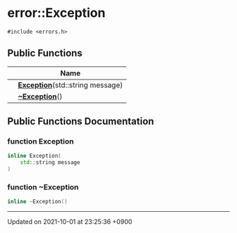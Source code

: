 

# error::Exception






`#include <errors.h>`

## Public Functions

|                | Name           |
| -------------- | -------------- |
| | **[Exception](/Classes/error::Exception#function-exception)**(std::string message) |
| | **[~Exception](/Classes/error::Exception#function-~exception)**() |

## Public Functions Documentation

### function Exception

```cpp
inline Exception(
    std::string message
)
```


### function ~Exception

```cpp
inline ~Exception()
```


-------------------------------

Updated on 2021-10-01 at 23:25:36 +0900